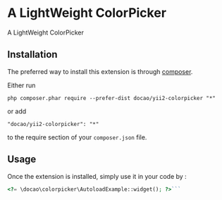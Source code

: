 A LightWeight ColorPicker
=========================
A LightWeight ColorPicker

Installation
------------

The preferred way to install this extension is through [composer](http://getcomposer.org/download/).

Either run

```
php composer.phar require --prefer-dist docao/yii2-colorpicker "*"
```

or add

```
"docao/yii2-colorpicker": "*"
```

to the require section of your `composer.json` file.


Usage
-----

Once the extension is installed, simply use it in your code by  :

```php
<?= \docao\colorpicker\AutoloadExample::widget(); ?>```